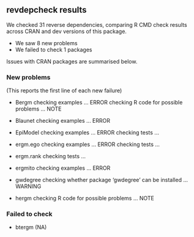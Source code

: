## revdepcheck results

We checked 31 reverse dependencies, comparing R CMD check results across CRAN and dev versions of this package.

 * We saw 8 new problems
 * We failed to check 1 packages

Issues with CRAN packages are summarised below.

### New problems
(This reports the first line of each new failure)

* Bergm
  checking examples ... ERROR
  checking R code for possible problems ... NOTE

* Blaunet
  checking examples ... ERROR

* EpiModel
  checking examples ... ERROR
  checking tests ...

* ergm.ego
  checking examples ... ERROR
  checking tests ...

* ergm.rank
  checking tests ...

* ergmito
  checking examples ... ERROR

* gwdegree
  checking whether package ‘gwdegree’ can be installed ... WARNING

* hergm
  checking R code for possible problems ... NOTE

### Failed to check

* btergm (NA)

